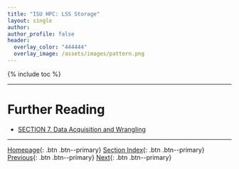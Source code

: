 ```yaml
---
title: "ISU HPC: LSS Storage"
layout: single
author:
author_profile: false
header:
  overlay_color: "444444"
  overlay_image: /assets/images/pattern.png
---
```


{% include toc %}









___
# Further Reading
* [SECTION 7. Data Acquisition and Wrangling](../../../07-DataParsing/00-DataParsing-LandingPage)

___

[Homepage](../../../index.md){: .btn  .btn--primary}
[Section Index](../../00-IntroToHPC-LandingPage){: .btn  .btn--primary}
[Previous](03-isu-hpc-nova-cluster){: .btn  .btn--primary}
[Next](../../../07-DataParsing/00-DataParsing-LandingPage){: .btn  .btn--primary}
